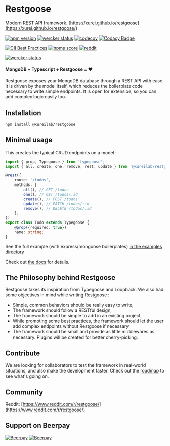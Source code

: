 # Restgoose
Modern REST API framework. [https://xurei.github.io/restgoose](https://xurei.github.io/restgoose/)

[![npm version](https://img.shields.io/npm/v/%40xureilab%2Frestgoose.svg)](https://www.npmjs.com/package/@xureilab/restgoose)
[![wercker status](https://app.wercker.com/status/8ae5627cc2fb406638c44d6784b02815/s/master "wercker status")](https://app.wercker.com/project/byKey/8ae5627cc2fb406638c44d6784b02815)
[![codecov](https://codecov.io/gh/xurei/restgoose/branch/master/graphs/badge.svg)](https://codecov.io/gh/xurei/restgoose)
[![Codacy Badge](https://api.codacy.com/project/badge/Grade/91cdb5b6e3444a7b91949a022bf650f2)](https://www.codacy.com/app/xurei/restgoose?utm_source=github.com&amp;utm_medium=referral&amp;utm_content=xurei/restgoose&amp;utm_campaign=Badge_Grade)

[![CII Best Practices](https://img.shields.io/cii/summary/2181.svg)](https://bestpractices.coreinfrastructure.org/projects/2181)
[![npms score](https://badges.npms.io/%40xureilab%2Frestgoose.svg)](https://npms.io/search?q=%40xureilab%2Frestgoose)
[![reddit](https://img.shields.io/badge/reddit-r%2Frestgoose-red.svg?logo=reddit&logoColor=white)](https://www.reddit.com/r/restgoose)

[![wercker status](https://app.wercker.com/status/8ae5627cc2fb406638c44d6784b02815/m/master "wercker status")](https://app.wercker.com/project/byKey/8ae5627cc2fb406638c44d6784b02815)


#### MongoDB + Typescript + Restgoose = ❤️️

Restgoose exposes your MongoDB database through a REST API with ease. 
It is driven by the model itself, which reduces the boilerplate code necessary to write simple endpoints.
It is open for extension, so you can add complex logic easily too.

## Installation

```bash
npm install @xureilab/restgoose
```

## Minimal usage
This creates the typical CRUD endpoints on a model : 
```typescript
import { prop, Typegoose } from 'typegoose';
import { all, create, one, remove, rest, update } from '@xureilab/restgoose';

@rest({
    route: '/todos',
    methods: [
        all(), // GET /todos
        one(), // GET /todos/:id
        create(), // POST /todos
        update(), // PATCH /todos/:id
        remove(), // DELETE /todos/:id
    ],
})
export class Todo extends Typegoose {
    @prop({required: true})
    name: string;
}
```
See the full example (with express/mongoose boilerplates) [in the examples directory](./examples)

Check out [the docs](https://xurei.github.io/restgoose/) for details. 

## The Philosophy behind Restgoose
Restgoose takes its inspiration from Typegoose and Loopback.
We also had some objectives in mind while writing Restgoose :
- Simple, common behaviors should be really easy to write,
- The framework should follow a RESTful design,
- The framework should be simple to add in an existing project,
- While promoting some best practices, the framework should let the user add 
  complex endpoints without Restgoose if necessary
- The framework should be small and provide as little middlewares as necessary. 
  Plugins will be created for better cherry-picking. 

## Contribute
We are looking for collaborators to test the framework in real-world situations, and also make the development faster.
Check out the [roadmap](https://xurei.github.io/restgoose/roadmap.html) to see what's going on.  

## Community
Reddit: [https://www.reddit.com/r/restgoose/](https://www.reddit.com/r/restgoose/)

## Support on Beerpay
[![Beerpay](https://beerpay.io/xurei/restgoose/badge.svg?style=beer-square)](https://beerpay.io/xurei/restgoose)
[![Beerpay](https://beerpay.io/xurei/restgoose/make-wish.svg?style=flat-square)](https://beerpay.io/xurei/restgoose?focus=wish)
